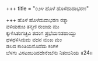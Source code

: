 +++
title = "೦೨೪ ಹೊಳೆ ಹೊಳೆದುದಾಭರಣ"

+++
ಹೊಳೆ ಹೊಳೆದುದಾಭರಣ ರತ್ನಾ  
ವಳಿಯರುಚಿ ತನ್ಮಣಿ ರುಚಿಯ ಮು  
ಕ್ಕುಳಿಸಿತಂಗಚ್ಛವಿ ತದಂಗ ಪ್ರಭೆಯನಡಹಾಯ್ದು   
ಥಳಥಳಿಸಿದುದು ವದನ ಮುಖ ಮಂ  
ಡಲದ ಕಾಂತಿಯನೊದೆದು ಕಂಗಳ  
ಬೆಳಗು ವಿಸಟಂಬರಿದದೇನೆಂಬೆನು ನಿತಂಬಿನಿಯ      ॥24॥